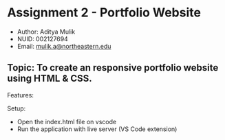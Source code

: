 
# Assignment 2 - Portfolio Website

- Author: Aditya Mulik
- NUID: 002127694
- Email: mulik.a@northeastern.edu

## Topic: To create an responsive portfolio website using HTML & CSS.

Features:

Setup:
- Open the index.html file on vscode
- Run the application with live server (VS Code extension)
